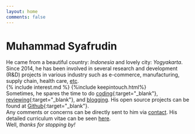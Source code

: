 ```yaml
---
layout: home
comments: false
---
```


<h1 class="page__title">Muhammad Syafrudin</h1>

He came from a beautiful country: *Indonesia* and lovely city: *Yogyakarta*. Since 2014, he has been involved in several research and development (R&D) projects in various industry such as e-commerce, manufacturing, supply chain, health care, [etc](https://justudin.com/research/projects).<br/>
{% include interest.md %} {%include keepintouch.html%}<br/>
Sometimes, he spares the time to do [coding](https://github.com/justudin){:target="_blank"}, [reviewing](https://publons.com/a/1501728/){:target="_blank"}, and [blogging](/blog). His open source projects can be found at [Github](https://github.com/justudin){:target="_blank"}.<br/>
Any comments or concerns can be directly sent to him via [contact](/contact). His detailed curriculum vitae can be seen [here](/cv).
<br/>Well, *thanks for stopping by!*
